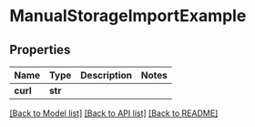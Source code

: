 # ManualStorageImportExample

## Properties
Name | Type | Description | Notes
------------ | ------------- | ------------- | -------------
**curl** | **str** |  | 

[[Back to Model list]](../README.md#documentation-for-models) [[Back to API list]](../README.md#documentation-for-api-endpoints) [[Back to README]](../README.md)

